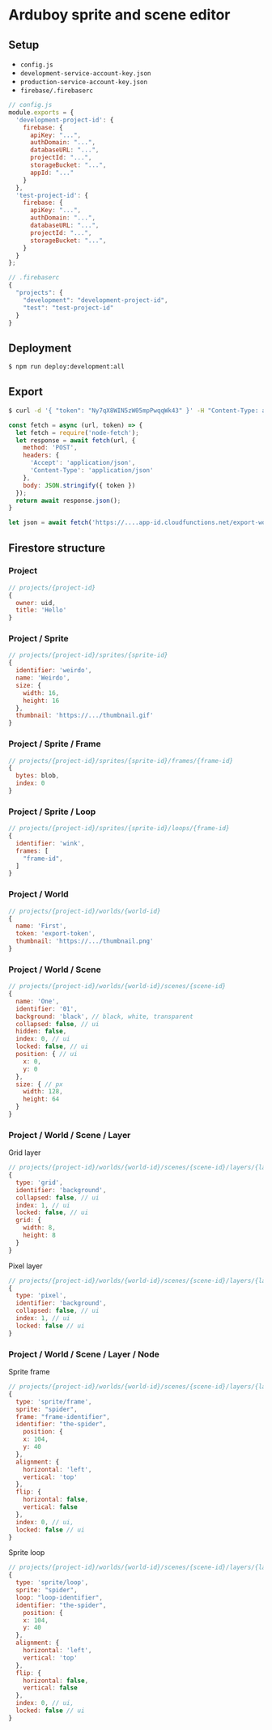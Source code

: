 # Arduboy sprite and scene editor

## Setup

* `config.js`
* `development-service-account-key.json`
* `production-service-account-key.json`
* `firebase/.firebaserc`

``` javascript
// config.js
module.exports = {
  'development-project-id': {
    firebase: {
      apiKey: "...",
      authDomain: "...",
      databaseURL: "...",
      projectId: "...",
      storageBucket: "...",
      appId: "..."
    }
  },
  'test-project-id': {
    firebase: {
      apiKey: "...",
      authDomain: "...",
      databaseURL: "...",
      projectId: "...",
      storageBucket: "...",
    }
  }
};

```

``` javascript
// .firebaserc
{
  "projects": {
    "development": "development-project-id",
    "test": "test-project-id"
  }
}
```

## Deployment

``` bash
$ npm run deploy:development:all
```

## Export

``` bash
$ curl -d '{ "token": "Ny7qX8WIN5zW05mpPwqqWk43" }' -H "Content-Type: application/json" -X POST https://....app-id.cloudfunctions.net/export-world
```

``` javascript
const fetch = async (url, token) => {
  let fetch = require('node-fetch');
  let response = await fetch(url, {
    method: 'POST',
    headers: {
      'Accept': 'application/json',
      'Content-Type': 'application/json'
    },
    body: JSON.stringify({ token })
  });
  return await response.json();
}

let json = await fetch('https://....app-id.cloudfunctions.net/export-world', 'Ny7qX8WIN5zW05mpPwqqWk43');
```

## Firestore structure

### Project

``` javascript
// projects/{project-id}
{
  owner: uid,
  title: 'Hello'
}
```

### Project / Sprite

``` javascript
// projects/{project-id}/sprites/{sprite-id}
{
  identifier: 'weirdo',
  name: 'Weirdo',
  size: {
    width: 16,
    height: 16
  },
  thumbnail: 'https://.../thumbnail.gif'
}
```

### Project / Sprite / Frame

``` javascript
// projects/{project-id}/sprites/{sprite-id}/frames/{frame-id}
{
  bytes: blob,
  index: 0
}
```

### Project / Sprite / Loop

``` javascript
// projects/{project-id}/sprites/{sprite-id}/loops/{frame-id}
{
  identifier: 'wink',
  frames: [
    "frame-id",
  ]
}
```

### Project / World

``` javascript
// projects/{project-id}/worlds/{world-id}
{
  name: 'First',
  token: 'export-token',
  thumbnail: 'https://.../thumbnail.png'
}
```

### Project / World / Scene

``` javascript
// projects/{project-id}/worlds/{world-id}/scenes/{scene-id}
{
  name: 'One',
  identifier: '01',
  background: 'black', // black, white, transparent
  collapsed: false, // ui
  hidden: false,
  index: 0, // ui
  locked: false, // ui
  position: { // ui
    x: 0,
    y: 0
  },
  size: { // px
    width: 128,
    height: 64
  }
}
```

### Project / World / Scene / Layer

Grid layer

``` javascript
// projects/{project-id}/worlds/{world-id}/scenes/{scene-id}/layers/{layer-id}
{
  type: 'grid',
  identifier: 'background',
  collapsed: false, // ui
  index: 1, // ui
  locked: false, // ui
  grid: {
    width: 8,
    height: 8
  }
}
```

Pixel layer

``` javascript
// projects/{project-id}/worlds/{world-id}/scenes/{scene-id}/layers/{layer-id}
{
  type: 'pixel',
  identifier: 'background',
  collapsed: false, // ui
  index: 1, // ui
  locked: false // ui
}
```

### Project / World / Scene / Layer / Node

Sprite frame

``` javascript
// projects/{project-id}/worlds/{world-id}/scenes/{scene-id}/layers/{layer-id}/nodes/{node-id}
{
  type: 'sprite/frame',
  sprite: "spider",
  frame: "frame-identifier",
  identifier: "the-spider",
    position: {
    x: 104,
    y: 40
  },
  alignment: {
    horizontal: 'left',
    vertical: 'top'
  },
  flip: {
    horizontal: false,
    vertical: false
  },
  index: 0, // ui,
  locked: false // ui
}
```

Sprite loop

``` javascript
// projects/{project-id}/worlds/{world-id}/scenes/{scene-id}/layers/{layer-id}/nodes/{node-id}
{
  type: 'sprite/loop',
  sprite: "spider",
  loop: "loop-identifier",
  identifier: "the-spider",
    position: {
    x: 104,
    y: 40
  },
  alignment: {
    horizontal: 'left',
    vertical: 'top'
  },
  flip: {
    horizontal: false,
    vertical: false
  },
  index: 0, // ui,
  locked: false // ui
}
```
